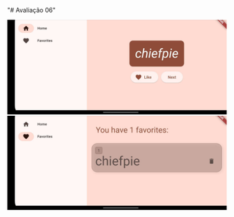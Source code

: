 "# Avaliação 06" 

![celular1](https://github.com/matheusct27/pdmII-251/blob/main/avalia%C3%A7%C3%B5es/avalia%C3%A7%C3%A3o-06/Celular1.jpg)
![celular1](https://github.com/matheusct27/pdmII-251/blob/main/avalia%C3%A7%C3%B5es/avalia%C3%A7%C3%A3o-06/Celular2.jpg)

